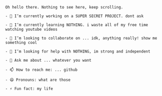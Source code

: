 `Oh hello there. Nothing to see here, keep scrolling.`

`- 🔭 I’m currently working on a SUPER SECRET PROJECT. dont ask`

`- 🌱 I’m currently learning NOTHING. i waste all of my free time watching youtube videos`

`- 👯 I’m looking to collaborate on ... idk, anything really! show me something cool`

`- 🤔 I’m looking for help with NOTHING, im strong and independent`

`- 💬 Ask me about ... whatever you want`

`- 📫 How to reach me: ... github`

`- 😄 Pronouns: what are those`

`- ⚡ Fun fact: my life`
